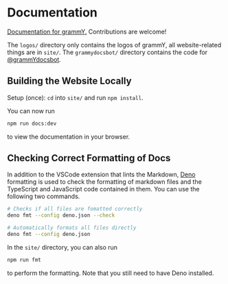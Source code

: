 # Documentation

[Documentation for grammY.](https://grammy.dev) Contributions are welcome!

The `logos/` directory only contains the logos of grammY, all website-related
things are in `site/`. The `grammydocsbot/` directory contains the code for
[@grammYdocsbot](https://t.me/grammYdocsbot).

## Building the Website Locally

Setup (once): `cd` into `site/` and run `npm install`.

You can now run

```bash
npm run docs:dev
```

to view the documentation in your browser.

## Checking Correct Formatting of Docs

In addition to the VSCode extension that lints the Markdown,
[Deno](https://deno.land/) formatting is used to check the formatting of
markdown files and the TypeScript and JavaScript code contained in them. You can
use the following two commands.

```bash
# Checks if all files are fomatted correctly
deno fmt --config deno.json --check

# Automatically formats all files directly
deno fmt --config deno.json
```

In the `site/` directory, you can also run

```bash
npm run fmt
```

to perform the formatting. Note that you still need to have Deno installed.
